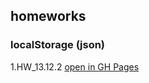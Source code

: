 ## homeworks

### localStorage (json)

1.HW_13.12.2 [open in GH Pages](https://tatianawansiedler.github.io/localStorage_json/)
